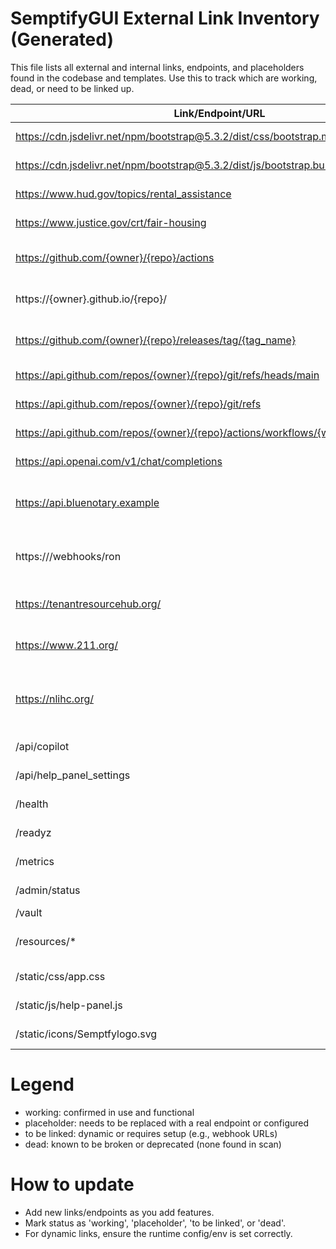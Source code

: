 # SemptifyGUI External Link Inventory (Generated)

This file lists all external and internal links, endpoints, and placeholders found in the codebase and templates. Use this to track which are working, dead, or need to be linked up.

| Link/Endpoint/URL | Location | Status | Notes |
|-------------------|----------|--------|-------|
| https://cdn.jsdelivr.net/npm/bootstrap@5.3.2/dist/css/bootstrap.min.css | templates/base.html | working | Bootstrap CDN |
| https://cdn.jsdelivr.net/npm/bootstrap@5.3.2/dist/js/bootstrap.bundle.min.js | templates/base.html | working | Bootstrap JS CDN |
| https://www.hud.gov/topics/rental_assistance | templates/base.html | working | HUD Rental Assistance |
| https://www.justice.gov/crt/fair-housing | templates/base.html | working | DOJ Fair Housing |
| https://github.com/{owner}/{repo}/actions | SemptifyGUI.py | working | GitHub Actions (dynamic) |
| https://{owner}.github.io/{repo}/ | SemptifyGUI.py | working | GitHub Pages (dynamic) |
| https://github.com/{owner}/{repo}/releases/tag/{tag_name} | SemptifyGUI.py | working | GitHub Releases (dynamic) |
| https://api.github.com/repos/{owner}/{repo}/git/refs/heads/main | SemptifyGUI.py | working | GitHub API (dynamic) |
| https://api.github.com/repos/{owner}/{repo}/git/refs | SemptifyGUI.py | working | GitHub API (dynamic) |
| https://api.github.com/repos/{owner}/{repo}/actions/workflows/{workflow}/dispatches | SemptifyGUI.py | working | GitHub API (dynamic) |
| https://api.openai.com/v1/chat/completions | SemptifyGUI.py | working | OpenAI API (default) |
| https://api.bluenotary.example | ron_providers.py | placeholder | Replace with real BlueNotary API |
| https://<your-host>/webhooks/ron | SemptifyGUI.py | to be linked | RON webhook endpoint (dynamic) |
| https://tenantresourcehub.org/ | SemptifyGUI.py | working | Tenant Resource Hub |
| https://www.211.org/ | SemptifyGUI.py | working | 211 Community Services |
| https://nlihc.org/ | SemptifyGUI.py | working | National Low Income Housing Coalition |
| /api/copilot | SemptifyGUI.py | working | Internal API endpoint |
| /api/help_panel_settings | SemptifyGUI.py | working | Internal API endpoint |
| /health | SemptifyGUI.py | working | Health check |
| /readyz | SemptifyGUI.py | working | Readiness check |
| /metrics | SemptifyGUI.py | working | Prometheus metrics |
| /admin/status | SemptifyGUI.py | working | Admin status |
| /vault | templates/base.html | working | Internal link |
| /resources/* | templates/* | working | Internal resource links |
| /static/css/app.css | templates/* | working | Local static asset |
| /static/js/help-panel.js | templates/* | working | Local static asset |
| /static/icons/Semptfylogo.svg | templates/base.html | working | Local static asset |

# Legend
- working: confirmed in use and functional
- placeholder: needs to be replaced with a real endpoint or configured
- to be linked: dynamic or requires setup (e.g., webhook URLs)
- dead: known to be broken or deprecated (none found in scan)

# How to update
- Add new links/endpoints as you add features.
- Mark status as 'working', 'placeholder', 'to be linked', or 'dead'.
- For dynamic links, ensure the runtime config/env is set correctly.
